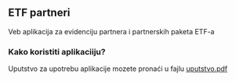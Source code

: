 <h2>ETF partneri</h2>


Veb aplikacija za evidenciju partnera i partnerskih paketa ETF-a


<h3>Kako koristiti aplikaciiju?</h3>


Uputstvo za upotrebu aplikacije mozete pronaći u fajlu [uputstvo.pdf](uputstvo.pdf)

